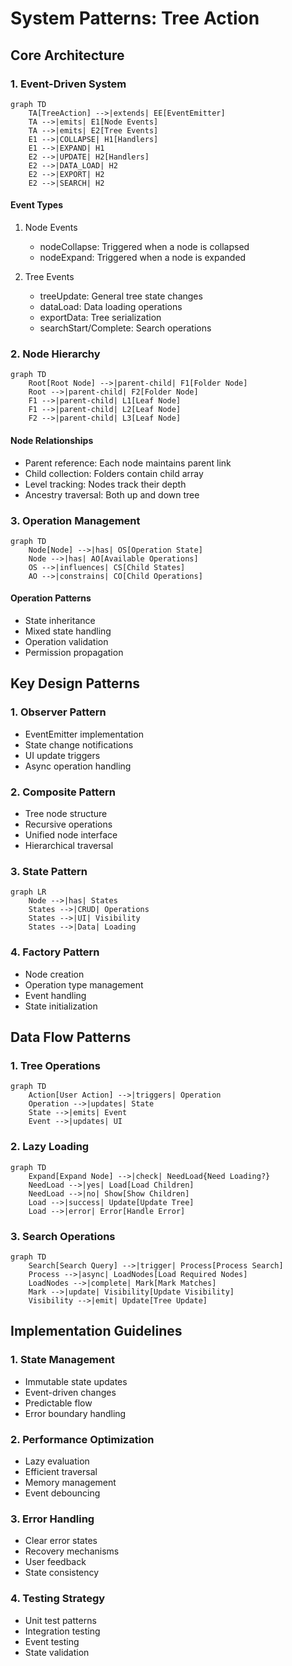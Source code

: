# System Patterns: Tree Action

## Core Architecture

### 1. Event-Driven System
```mermaid
graph TD
    TA[TreeAction] -->|extends| EE[EventEmitter]
    TA -->|emits| E1[Node Events]
    TA -->|emits| E2[Tree Events]
    E1 -->|COLLAPSE| H1[Handlers]
    E1 -->|EXPAND| H1
    E2 -->|UPDATE| H2[Handlers]
    E2 -->|DATA_LOAD| H2
    E2 -->|EXPORT| H2
    E2 -->|SEARCH| H2
```

#### Event Types
1. Node Events
   - nodeCollapse: Triggered when a node is collapsed
   - nodeExpand: Triggered when a node is expanded

2. Tree Events
   - treeUpdate: General tree state changes
   - dataLoad: Data loading operations
   - exportData: Tree serialization
   - searchStart/Complete: Search operations

### 2. Node Hierarchy
```mermaid
graph TD
    Root[Root Node] -->|parent-child| F1[Folder Node]
    Root -->|parent-child| F2[Folder Node]
    F1 -->|parent-child| L1[Leaf Node]
    F1 -->|parent-child| L2[Leaf Node]
    F2 -->|parent-child| L3[Leaf Node]
```

#### Node Relationships
- Parent reference: Each node maintains parent link
- Child collection: Folders contain child array
- Level tracking: Nodes track their depth
- Ancestry traversal: Both up and down tree

### 3. Operation Management
```mermaid
graph TD
    Node[Node] -->|has| OS[Operation State]
    Node -->|has| AO[Available Operations]
    OS -->|influences| CS[Child States]
    AO -->|constrains| CO[Child Operations]
```

#### Operation Patterns
- State inheritance
- Mixed state handling
- Operation validation
- Permission propagation

## Key Design Patterns

### 1. Observer Pattern
- EventEmitter implementation
- State change notifications
- UI update triggers
- Async operation handling

### 2. Composite Pattern
- Tree node structure
- Recursive operations
- Unified node interface
- Hierarchical traversal

### 3. State Pattern
```mermaid
graph LR
    Node -->|has| States
    States -->|CRUD| Operations
    States -->|UI| Visibility
    States -->|Data| Loading
```

### 4. Factory Pattern
- Node creation
- Operation type management
- Event handling
- State initialization

## Data Flow Patterns

### 1. Tree Operations
```mermaid
graph TD
    Action[User Action] -->|triggers| Operation
    Operation -->|updates| State
    State -->|emits| Event
    Event -->|updates| UI
```

### 2. Lazy Loading
```mermaid
graph TD
    Expand[Expand Node] -->|check| NeedLoad{Need Loading?}
    NeedLoad -->|yes| Load[Load Children]
    NeedLoad -->|no| Show[Show Children]
    Load -->|success| Update[Update Tree]
    Load -->|error| Error[Handle Error]
```

### 3. Search Operations
```mermaid
graph TD
    Search[Search Query] -->|trigger| Process[Process Search]
    Process -->|async| LoadNodes[Load Required Nodes]
    LoadNodes -->|complete| Mark[Mark Matches]
    Mark -->|update| Visibility[Update Visibility]
    Visibility -->|emit| Update[Tree Update]
```

## Implementation Guidelines

### 1. State Management
- Immutable state updates
- Event-driven changes
- Predictable flow
- Error boundary handling

### 2. Performance Optimization
- Lazy evaluation
- Efficient traversal
- Memory management
- Event debouncing

### 3. Error Handling
- Clear error states
- Recovery mechanisms
- User feedback
- State consistency

### 4. Testing Strategy
- Unit test patterns
- Integration testing
- Event testing
- State validation
